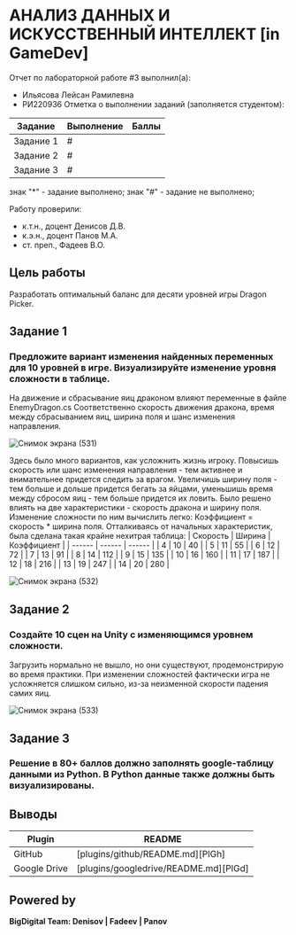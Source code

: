 # АНАЛИЗ ДАННЫХ И ИСКУССТВЕННЫЙ ИНТЕЛЛЕКТ [in GameDev]
Отчет по лабораторной работе #3 выполнил(а):
- Ильясова Лейсан Рамилевна
- РИ220936
Отметка о выполнении заданий (заполняется студентом):

| Задание | Выполнение | Баллы |
| ------ | ------ | ------ |
| Задание 1 | # |  |
| Задание 2 | # |  |
| Задание 3 | # |  |

знак "*" - задание выполнено; знак "#" - задание не выполнено;

Работу проверили:
- к.т.н., доцент Денисов Д.В.
- к.э.н., доцент Панов М.А.
- ст. преп., Фадеев В.О.

## Цель работы
Разработать оптимальный баланс для десяти уровней игры Dragon Picker.

## Задание 1
### Предложите вариант изменения найденных переменных для 10 уровней в игре. Визуализируйте изменение уровня сложности в таблице.
На движение и сбрасывание яиц драконом влияют переменные в файле EnemyDragon.cs Соответственно скорость движения дракона, время между сбрасыванием яиц, ширина поля и шанс изменения направления.
  
![Снимок экрана (531)](https://github.com/Vedro12/workshop1/assets/127394413/f3f63c94-68ac-4c62-a862-24cf91d9b916)

Здесь было много вариантов, как усложнить жизнь игроку. Повысишь скорость или шанс изменения направления - тем активнее и внимательнее придется следить за врагом. Увеличишь ширину поля - тем больше и дольше придется бегать за яйцами, уменьшишь время между сбросом яиц - тем больше придется их ловить.
Было решено влиять на две характеристики - скорость дракона и ширину поля. Изменение сложности по ним вычислить легко: Коэффициент = скорость * ширина поля. Отталкиваясь от начальных характеристик, была сделана такая крайне нехитрая таблица:
| Скорость | Ширина | Коэффициент |
| ------ | ------ | ------ |
| 4 | 10 | 40 |
| 5 | 11 | 55 |
| 6 | 12 | 72 |
| 7 | 13 | 91 |
| 8 | 14 | 112 |
| 9 | 15 | 135 |
| 10 | 16 | 160 |
| 11 | 17 | 187 |
| 12 | 18 | 216 |
| 13 | 19 | 247 |
| 14 | 20 | 280 |

![Снимок экрана (532)](https://github.com/Vedro12/workshop1/assets/127394413/ece1013d-b991-4ed5-b0bf-70be1bad296a)

## Задание 2
### Создайте 10 сцен на Unity с изменяющимся уровнем сложности.
Загрузить нормально не вышло, но они существуют, продемонстрирую во время практики. При изменении сложностей фактически игра не усложняется слишком сильно, из-за неизменной скорости падения самих яиц.

![Снимок экрана (533)](https://github.com/Vedro12/workshop1/assets/127394413/99e1cac0-7e7c-4a6b-bd22-4fabec3f01d4)

## Задание 3
### Решение в 80+ баллов должно заполнять google-таблицу данными из Python. В Python данные также должны быть визуализированы.


## Выводы


| Plugin | README |
| ------ | ------ |
| GitHub | [plugins/github/README.md][PlGh] |
| Google Drive | [plugins/googledrive/README.md][PlGd] |

## Powered by

**BigDigital Team: Denisov | Fadeev | Panov**
